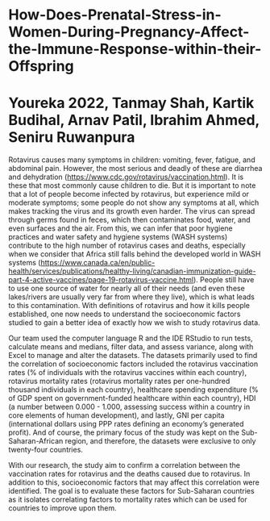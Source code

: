 # How-Does-Prenatal-Stress-in-Women-During-Pregnancy-Affect-the-Immune-Response-within-their-Offspring  
# Youreka 2022, Tanmay Shah, Kartik Budihal, Arnav Patil, Ibrahim Ahmed, Seniru Ruwanpura

Rotavirus causes many symptoms in children: vomiting, fever, fatigue, and abdominal pain. However, the most serious and deadly of these are diarrhea and dehydration (https://www.cdc.gov/rotavirus/vaccination.html). It is these that most commonly cause children to die. But it is important to note that a lot of people become infected by rotavirus, but experience mild or moderate symptoms; some people do not show any symptoms at all, which makes tracking the virus and its growth even harder. The virus can spread through germs found in feces, which then contaminates food, water, and even surfaces and the air. From this, we can infer that poor hygiene practices and water safety and hygiene systems (WASH systems) contribute to the high number of rotavirus cases and deaths, especially when we consider that Africa still falls behind the developed world in WASH systems (https://www.canada.ca/en/public-health/services/publications/healthy-living/canadian-immunization-guide-part-4-active-vaccines/page-19-rotavirus-vaccine.html). People still have to use one source of water for nearly all of their needs (and even these lakes/rivers are usually very far from where they live), which is what leads to this contamination. With definitions of rotavirus and how it kills people established, one now needs to understand the socioeconomic factors studied to gain a better idea of exactly how we wish to study rotavirus data.

Our team used the computer language R and the IDE RStudio to run tests, calculate means and medians, filter data, and assess variance, along with Excel to manage and alter the datasets. The datasets primarily used to find the correlation of socioeconomic factors included the rotavirus vaccination rates (% of individuals with the rotavirus vaccines within each country), rotavirus mortality rates (rotavirus mortality rates per one-hundred thousand individuals in each country), healthcare spending expenditure (% of GDP spent on government-funded healthcare within each country), HDI (a number between 0.000 - 1.000, assessing success within a country in core elements of human development), and lastly, GNI per capita (international dollars using PPP rates defining an economy’s generated profit). And of course, the primary focus of the study was kept on the Sub-Saharan-African region, and therefore, the datasets were exclusive to only twenty-four countries.

With our research, the study aim to confirm a correlation between the vaccination rates for rotavirus and the deaths caused due to rotavirus. In addition to this, socioeconomic factors that may affect this correlation were identified. The goal is to evaluate these factors for Sub-Saharan countries as it isolates correlating factors to mortality rates which can be used for countries to improve upon them.
